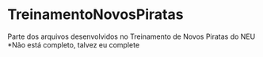 # TreinamentoNovosPiratas
Parte dos arquivos desenvolvidos no Treinamento de Novos Piratas do NEU
*Não está completo, talvez eu complete
